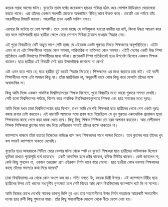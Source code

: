 কয়েক সপ্তাহ আগের ঘটনা। বুয়েটের প্রথম বর্ষের কয়েকজন ছাত্রের পরিচয় হঠাৎ করে সোশাল মিডিয়াতে ঘোরাফেরা করতে থাকে। এরা তাঁদের একজন সহপাঠী মেয়েকে অনলাইনে বিভিন্ন ভাবে উত্তক্ত করে। মেয়েটি এক পর্যায়ে তাঁর সহকর্মীদের বিষয়টি জানায়। সহকর্মীরা তখন একটি সালিশ বসায়। 

এরপরে কি ঘটেছে তা বেশ অস্পষ্ট। তবে বোঝা যাচ্ছে যে অভিযুক্তরা হয়তো নমনীয় হয় নাই, কিংবা উদ্ধত আচরণ করে যার ফলে সালিশকারী ছাত্র ছাত্রীরা ক্ষেপে যেয়ে সোশাল মিডিয়া ট্রায়ালে যাওয়ার সিদ্ধান্ত নেয়। 

এই পুরো বিষয়টিতে যেটি অদ্ভুত লাগে সেটি হচ্ছে যে এইরকম একটা গুরুতর বিষয়ে শিক্ষকদের অনুপস্থিতিতে। এইটা এমন না যে এটা শিক্ষার্থীদের পাড়ার কোন সমস্যা, পারিবারিক বা ব্যক্তিগত কোন সমস্যা। এইটি দেশের একটি উচ্চ শিক্ষা প্রতিষ্ঠানে একটি বিভাগের শিক্ষার্থীদের মধ্যে ঘটনা। প্রত্যেকটি শিক্ষা প্রতিষ্ঠানেই ছাত্র উপদেষ্টা হিসেবে একজন শিক্ষক থাকেন। ছাত্র ছাত্রীরা এই বিষয়টি সেই ছাত্র উপদেষ্টাকে জানালো না কেন? 

এটা এমন হতে পারে যে, ছাত্র ছাত্রীরা হুট করেই সিদ্ধান্ত নিয়েছে। শিক্ষকদের এর মধ্যে জড়াতে চায় নাই। ওই বয়সী শিক্ষার্থীদের পক্ষে এটা অসম্ভব কিছু না। তাঁরা ম্যাচিউরড না, অদূরদর্শী ভাবে কোন কিছু করে ফেলাটা তাঁদের পক্ষে অস্বাভাবিক না। 

কিন্তু আমি নিজে একজন পাবলিক বিশ্ববিদ্যালয়ের শিক্ষক হিসেবে, পুরো বিষয়টির মধ্যে আরো গুরুতর সমস্যা দেখছি। সেটি হলো বিশ্ববিদ্যালয় পর্যায়ে, বিশেষ করে পাবলিক বিশ্ববিদ্যালয়গুলোতে শিক্ষক এবং ছাত্র সমাজের মধ্যে দূরত্ব। 

আমি নিজে যখন ঢাকা বিশ্ববিদ্যালয়ের ছাত্র ছিলাম, তখন আমি দেখেছি শিক্ষকরা ছাত্র ছাত্রীদের থেকে বেশ একটা দূরত্ব বজায় রাখার চেষ্টা করতেন। এই ধারণাটি আমাদের মধ্যে প্রবল হয়ে গিয়েছিলো যে খুব গুরুতর একাডেমিক প্রয়োজন ছাড়া শিক্ষকদের কাছে গেলে কড়া ধমক খেতে হবে।  কিছু কিছু শিক্ষক শিক্ষিকা তো চরম অপমান করতেন। আর বেশীরভাগ শিক্ষক শিক্ষিকারা ক্লাসের সময় বাদ দিয়ে বেশীরভাগ সময়ই তাঁদের কক্ষে থাকতেন না। 

ক্যাম্পাসে থাকলে তাঁরা হয়তো নিজেদের লাউঞ্জে বসে অন্য শিক্ষকদের সাথে আড্ডা দিতেন। তবে ক্লাসের পরে তাঁদের খুব কম সময়ই ক্যাম্পাসে থাকতে দেখেছি। 

বুয়েটের ছাত্র আবরারকে পিটিয়ে মেরে ফেলার ঘটনা থেকে স্পষ্ট যে বুয়েটে শিক্ষকরা ছাত্র ছাত্রীদের অভিভাবক হিসেবে ভূমিকা রাখতে পুরোপুরি ব্যর্থ হয়েছেন। একটি আবাসিক হলে প্রক্টর থাকেন, হাউজ টিউটর থাকেন। কেউ জানলেন না, কেউ কিছু শুনলেন না, একজন তরতাজা প্রাণ এইরকম নির্মম ভাবে ঝরে গেলো।  ছাত্র ছাত্রীরা কোন ভরসায় শিক্ষকদের কাছে তাঁদের সমস্যার কথা নিয়ে যাবেন? 

ঢাকা বিশ্ববিদ্যালয় এর থেকে কোন অংশে কম নয়। সত্যি বলতে কি, কয়েক ডিগ্রী উপরে। এই ক্যাম্পাসে নিরীহ ছাত্র ছাত্রীদের উপর যেই ধরনের মধ্যযুগীয় নৃশংসতা চলে সেটি বিশ্বের আর কোন বিশ্ববিদ্যালয় ক্যাম্পাসে ঘটে কি না সন্দেহ। 

আমি নিজের চোখে দেখেছি সাবেক ডাকসু ভিপি নুর এবং তার সহযোগীদের উপর নির্মম অত্যাচার আরেকটি ক্ষমতাসীন দলের ছাত্র রুপী কিছু গুন্ডাদের দ্বারা। তাঁর কিছু সহযোগীকে দোতলা থেকে নীচে ফেলে দেয়া হয়। 
